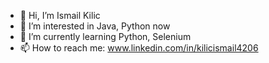 - 👋 Hi, I’m Ismail Kilic
- 👀 I’m interested in Java, Python now
- 🌱 I’m currently learning Python, Selenium
- 📫 How to reach me: www.linkedin.com/in/kilicismail4206

<!---
ismailkilic4206/ismailkilic4206 is a ✨ special ✨ repository because its `README.md` (this file) appears on your GitHub profile.
You can click the Preview link to take a look at your changes.
--->
